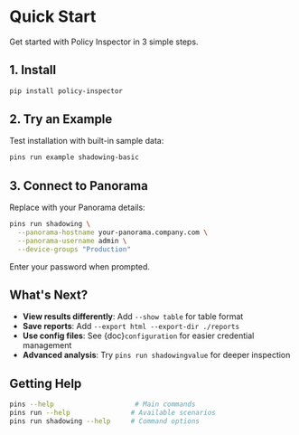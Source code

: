 # Quick Start

Get started with Policy Inspector in 3 simple steps.

## 1. Install

```bash
pip install policy-inspector
```

## 2. Try an Example

Test installation with built-in sample data:

```bash
pins run example shadowing-basic
```

## 3. Connect to Panorama

Replace with your Panorama details:

```bash
pins run shadowing \
  --panorama-hostname your-panorama.company.com \
  --panorama-username admin \
  --device-groups "Production"
```

Enter your password when prompted.

## What's Next?

- **View results differently**: Add `--show table` for table format
- **Save reports**: Add `--export html --export-dir ./reports`
- **Use config files**: See {doc}`configuration` for easier credential management
- **Advanced analysis**: Try `pins run shadowingvalue` for deeper inspection

## Getting Help

```bash
pins --help                    # Main commands
pins run --help               # Available scenarios
pins run shadowing --help     # Command options
```
